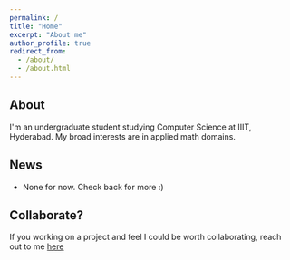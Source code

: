 ```yaml
---
permalink: /
title: "Home"
excerpt: "About me"
author_profile: true
redirect_from: 
  - /about/
  - /about.html
---
```


About
------
I'm an undergraduate student studying Computer Science at IIIT, Hyderabad. My broad interests are in applied math domains. 


News
------
* None for now. Check back for more :) 


Collaborate?
------
If you working on a project and feel I could be worth collaborating, reach out to me [here](mailto:nikchandak1+collab@gmail.com)
